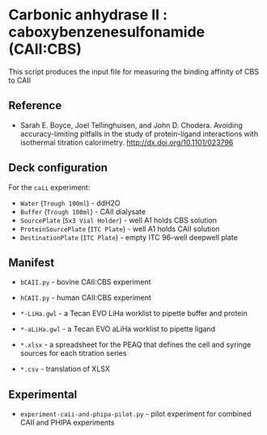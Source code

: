 # Carbonic anhydrase II : caboxybenzenesulfonamide (CAII:CBS)

This script produces the input file for measuring the binding affinity of CBS to CAII

## Reference

* Sarah E. Boyce, Joel Tellinghuisen, and John D. Chodera.
  Avoiding accuracy-limiting pitfalls in the study of protein-ligand interactions with isothermal titration calorimetry.
  http://dx.doi.org/10.1101/023796

## Deck configuration

For the `caii` experiment:
* `Water` (`Trough 100ml`) - ddH2O
* `Buffer` (`Trough 100ml`) - CAII dialysate
* `SourcePlate` (`5x3 Vial Holder`) - well A1 holds CBS solution
* `ProteinSourcePlate` (`ITC Plate`) - well A1 holds CAII solution
* `DestinationPlate` (`ITC Plate`) - empty ITC 96-well deepwell plate

## Manifest

* `bCAII.py` - bovine CAII:CBS experiment
* `hCAII.py` - human CAII:CBS experiment

* `*-LiHa.gwl` - a Tecan EVO LiHa worklist to pipette buffer and protein
* `*-aLiHa.gwl` - a Tecan EVO aLiHa worklist to pipette ligand
* `*.xlsx` - a spreadsheet for the PEAQ that defines the cell and syringe sources for each titration series
* `*.csv` - translation of XLSX

## Experimental

* `experiment-caii-and-phipa-pilot.py` - pilot experiment for combined CAII and PHIPA experiments
